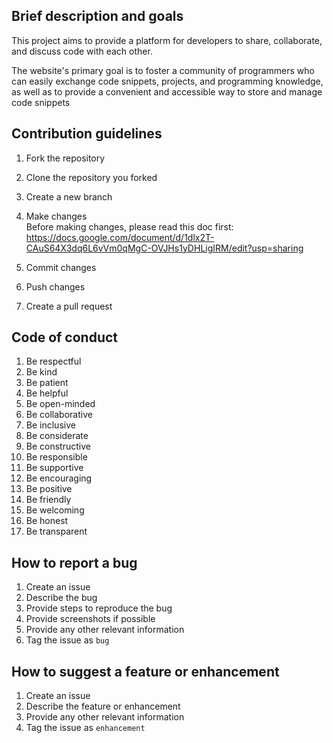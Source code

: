 ## Brief description and goals

This project aims to provide a platform for developers to share, collaborate, and discuss code with each other. 

The website's primary goal is to foster a community of programmers who can easily exchange code snippets, projects, and programming knowledge, as well as to provide a convenient and accessible way to store and manage code snippets

## Contribution guidelines

1. Fork the repository
2. Clone the repository you forked
3. Create a new branch
4. Make changes<br/>
Before making changes, please read this doc first:<br/>
https://docs.google.com/document/d/1dlx2T-CAuS64X3dq6L6vVm0qMgC-OVJHs1yDHLigIRM/edit?usp=sharing

5. Commit changes
6. Push changes
7. Create a pull request

## Code of conduct

1. Be respectful
2. Be kind
3. Be patient
4. Be helpful
5. Be open-minded
6. Be collaborative
7. Be inclusive
9. Be considerate
10. Be constructive
11. Be responsible
15. Be supportive
16. Be encouraging
17. Be positive
18. Be friendly
19. Be welcoming
20. Be honest
21. Be transparent

## How to report a bug

1. Create an issue
2. Describe the bug
3. Provide steps to reproduce the bug
4. Provide screenshots if possible
5. Provide any other relevant information
6. Tag the issue as `bug`

## How to suggest a feature or enhancement

1. Create an issue
2. Describe the feature or enhancement
3. Provide any other relevant information
4. Tag the issue as `enhancement`
